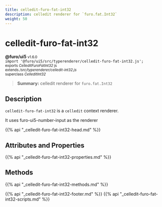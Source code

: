 ```yaml
---
title: celledit-furo-fat-int32
description: celledit renderer for `furo.fat.Int32`
weight: 50
---
```


# celledit-furo-fat-int32
**@furo/ui5** <small>v1.6.0</small>
<br>`import '@furo/ui5/src/typerenderer/celledit-furo-fat-int32.js';`<small>
<br>exports *CelleditFuroFatInt32* js
<br>extends */src/typerenderer/celledit-int32.js*
<br>superclass *CelleditInt32*</small>

> **Summary:** celledit renderer for `furo.fat.Int32`

## Description

`celledit-furo-fat-int32` is a `celledit` context renderer.

It uses furo-ui5-number-input as the renderer

{{% api "_celledit-furo-fat-int32-head.md" %}}

## Attributes and Properties
{{% api "_celledit-furo-fat-int32-properties.md" %}}




## Methods
{{% api "_celledit-furo-fat-int32-methods.md" %}}






{{% api "_celledit-furo-fat-int32-footer.md" %}}
{{% api "_celledit-furo-fat-int32-scripts.md" %}}
